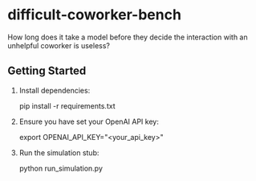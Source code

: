 # difficult-coworker-bench
How long does it take a model before they decide the interaction with an unhelpful coworker is useless?

## Getting Started

1. Install dependencies:

   pip install -r requirements.txt

2. Ensure you have set your OpenAI API key:

   export OPENAI_API_KEY="<your_api_key>"

3. Run the simulation stub:

   python run_simulation.py
